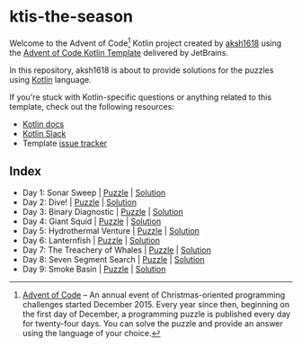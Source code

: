 # ktis-the-season

Welcome to the Advent of Code[^aoc] Kotlin project created by [aksh1618][github] using the [Advent of Code Kotlin Template][template] delivered by JetBrains.

In this repository, aksh1618 is about to provide solutions for the puzzles using [Kotlin][kotlin] language.

If you're stuck with Kotlin-specific questions or anything related to this template, check out the following resources:

- [Kotlin docs][docs]
- [Kotlin Slack][slack]
- Template [issue tracker][issues]

## Index

- Day 1: Sonar Sweep | [Puzzle](https://adventofcode.com/2021/day/1) | [Solution](./src/Day01.kt)
- Day 2: Dive! | [Puzzle](https://adventofcode.com/2021/day/2) | [Solution](./src/Day02.kt)
- Day 3: Binary Diagnostic | [Puzzle](https://adventofcode.com/2021/day/3) | [Solution](./src/Day03.kt)
- Day 4: Giant Squid | [Puzzle](https://adventofcode.com/2021/day/4) | [Solution](./src/Day04.kt)
- Day 5: Hydrothermal Venture | [Puzzle](https://adventofcode.com/2021/day/5) | [Solution](./src/Day05.kt)
- Day 6: Lanternfish | [Puzzle](https://adventofcode.com/2021/day/6) | [Solution](./src/Day06.kt)
- Day 7: The Treachery of Whales | [Puzzle](https://adventofcode.com/2021/day/7) | [Solution](./src/Day07.kt)
- Day 8: Seven Segment Search | [Puzzle](https://adventofcode.com/2021/day/8) | [Solution](./src/Day08.kt)
- Day 9: Smoke Basin | [Puzzle](https://adventofcode.com/2021/day/9) | [Solution](./src/Day09.kt)

[^aoc]:
    [Advent of Code][aoc] – An annual event of Christmas-oriented programming challenges started December 2015.
    Every year since then, beginning on the first day of December, a programming puzzle is published every day for twenty-four days.
    You can solve the puzzle and provide an answer using the language of your choice.

[aoc]: https://adventofcode.com
[docs]: https://kotlinlang.org/docs/home.html
[github]: https://github.com/aksh1618
[issues]: https://github.com/kotlin-hands-on/advent-of-code-kotlin-template/issues
[kotlin]: https://kotlinlang.org
[slack]: https://surveys.jetbrains.com/s3/kotlin-slack-sign-up
[template]: https://github.com/kotlin-hands-on/advent-of-code-kotlin-template
